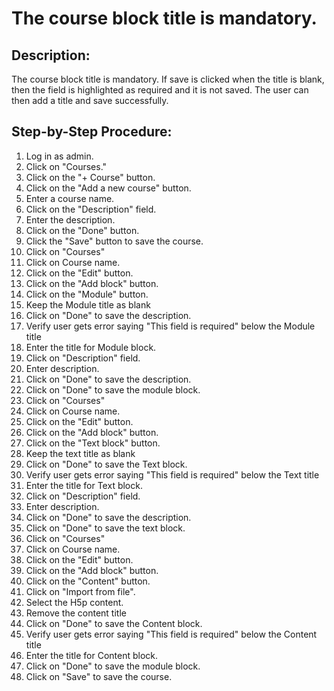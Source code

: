 # The course block title is mandatory.

## Description:

The course block title is mandatory. If save is clicked when the title is blank, then the field is
highlighted as required and it is not saved. The user can then add a title and save successfully.

## Step-by-Step Procedure:

1. Log in as admin.
2. Click on "Courses."
3. Click on the "+ Course" button.
4. Click on the "Add a new course" button.
5. Enter a course name.
6. Click on the "Description" field.
7. Enter the description.
8. Click on the "Done" button.
9. Click the "Save" button to save the course. 
10. Click on "Courses"
11. Click on Course name. 
12. Click on the "Edit" button. 
13. Click on the "Add block" button. 
14. Click on the "Module" button. 
15. Keep the Module title as blank
16. Click on "Done" to save the description.
17. Verify user gets error saying "This field is required" below the Module title 
18. Enter the title for Module block. 
19. Click on "Description" field. 
20. Enter description. 
21. Click on "Done" to save the description.
22. Click on "Done" to save the module block.
23. Click on "Courses"
24. Click on Course name. 
25. Click on the "Edit" button. 
26. Click on the "Add block" button. 
27. Click on the "Text block" button. 
28. Keep the text title as blank 
29. Click on "Done" to save the Text block.
30. Verify user gets error saying "This field is required" below the Text title 
31. Enter the title for Text block. 
32. Click on "Description" field. 
33. Enter description. 
34. Click on "Done" to save the description. 
35. Click on "Done" to save the text block.
36. Click on "Courses"
37. Click on Course name. 
38. Click on the "Edit" button. 
39. Click on the "Add block" button. 
40. Click on the "Content" button. 
41. Click on "Import from file". 
42. Select the H5p content. 
43. Remove the content title 
44. Click on "Done" to save the Content block. 
45. Verify user gets error saying "This field is required" below the Content title 
46. Enter the title for Content block. 
47. Click on "Done" to save the module block. 
48. Click on "Save" to save the course.
